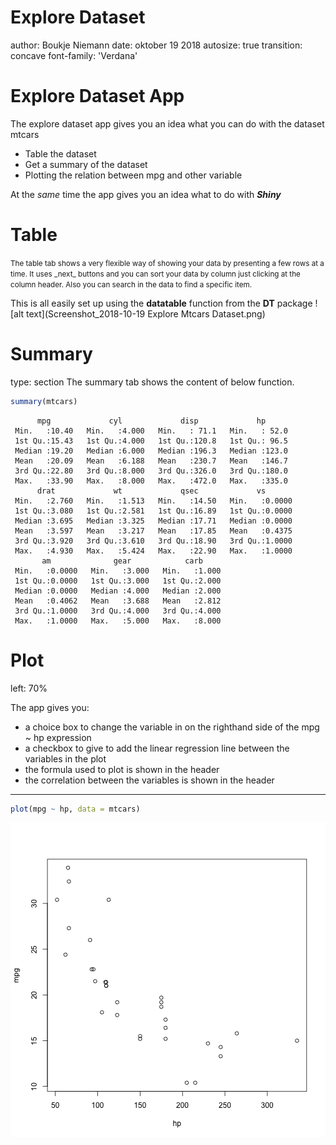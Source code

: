 Explore Dataset
========================================================
author: Boukje Niemann 
date: oktober 19 2018
autosize: true
transition: concave
font-family: 'Verdana'

Explore Dataset App
========================================================

The explore dataset app gives you an idea what you can do
with the dataset mtcars
- Table the dataset 
- Get a summary of the dataset
- Plotting the relation between mpg and other variable

At the _same_ time the app gives you an idea what to do with 
***Shiny***

Table
========================================================

<small> 
The table tab shows a very flexible way of showing your 
data by presenting a few rows at a time.  
It uses _next_ buttons and you can sort your data by column
just clicking at the column header.  
Also you can search in the data to find a specific item.  
</small> 

This is all easily set up using the **datatable** function
from the **DT** package
![alt text](Screenshot_2018-10-19 Explore Mtcars Dataset.png)

Summary
========================================================
type: section
The summary tab shows the content of below function.

```r
summary(mtcars)
```

```
      mpg             cyl             disp             hp       
 Min.   :10.40   Min.   :4.000   Min.   : 71.1   Min.   : 52.0  
 1st Qu.:15.43   1st Qu.:4.000   1st Qu.:120.8   1st Qu.: 96.5  
 Median :19.20   Median :6.000   Median :196.3   Median :123.0  
 Mean   :20.09   Mean   :6.188   Mean   :230.7   Mean   :146.7  
 3rd Qu.:22.80   3rd Qu.:8.000   3rd Qu.:326.0   3rd Qu.:180.0  
 Max.   :33.90   Max.   :8.000   Max.   :472.0   Max.   :335.0  
      drat             wt             qsec             vs        
 Min.   :2.760   Min.   :1.513   Min.   :14.50   Min.   :0.0000  
 1st Qu.:3.080   1st Qu.:2.581   1st Qu.:16.89   1st Qu.:0.0000  
 Median :3.695   Median :3.325   Median :17.71   Median :0.0000  
 Mean   :3.597   Mean   :3.217   Mean   :17.85   Mean   :0.4375  
 3rd Qu.:3.920   3rd Qu.:3.610   3rd Qu.:18.90   3rd Qu.:1.0000  
 Max.   :4.930   Max.   :5.424   Max.   :22.90   Max.   :1.0000  
       am              gear            carb      
 Min.   :0.0000   Min.   :3.000   Min.   :1.000  
 1st Qu.:0.0000   1st Qu.:3.000   1st Qu.:2.000  
 Median :0.0000   Median :4.000   Median :2.000  
 Mean   :0.4062   Mean   :3.688   Mean   :2.812  
 3rd Qu.:1.0000   3rd Qu.:4.000   3rd Qu.:4.000  
 Max.   :1.0000   Max.   :5.000   Max.   :8.000  
```

Plot
========================================================
left: 70%

The app gives you:

- a choice box to change the 
variable in on the righthand side of the mpg ~ hp expression  
- a checkbox to give to add the linear regression line 
between the variables in the plot  
- the formula used to plot is shown in the header
- the correlation between the variables is shown in the header

***


```r
plot(mpg ~ hp, data = mtcars)
```

![plot of chunk unnamed-chunk-2](exploreDataset-figure/unnamed-chunk-2-1.png)
